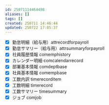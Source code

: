 ```yaml
---
id: 25071114464498
aliases: []
tags: []
created: 250711 14:46:44
updated: 250722 17:05:37
---
```


- [x] 勤怠明細（給与用）attrecordforpayroll
- [x] 勤怠サマリー（給与用）attrsummaryforpayroll
- [x] 社員履歴情報 comemphistory
- [x] カレンダー明細 comcalendarrecord
- [x] 部署基本情報 comdeptbase
- [x] 社員基本情報 comempbase
- [x] 工数内訳 timerecorditem
- [x] 工数明細 timerecord
- [x] 工数サマリー timesummary
- [x] ジョブ comjob
